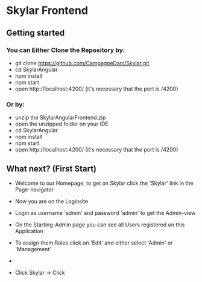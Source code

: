 # Skylar Frontend
## Getting started
### You can Either Clone the Repository by:
* git clone https://github.com/CampagneDani/Skylar.git
* cd SkylarAngular
* npm install
* npm start
* open http://localhost:4200/ (it's necessary that the port is /4200)
### Or by:
* unzip the SkylarAngularFrontend.zip 
* open the unzipped folder on your IDE
* cd SkylarAngular
* npm install
* npm start
* open http://localhost:4200/ (it's necessary that the port is /4200)

## What next? (First Start)
* Welcome to our Homepage, to get on Skylar click the 'Skylar' link in the Page-navigator 
* Now you are on the Loginsite
* Login as username 'admin' and password 'admin' to get the Admin-view
* On the Starting-Admin page you can see all Users registered on this Application
* To assign them Roles click on 'Edit' and either select 'Admin' or 'Management'
* 


* Click Skylar -> Click 